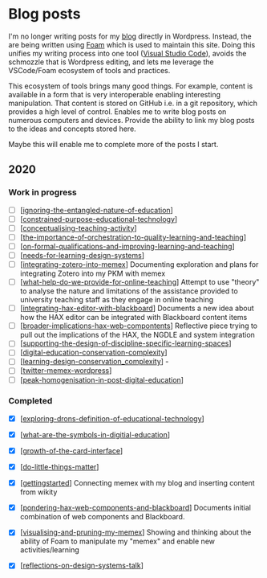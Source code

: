 # Blog posts

I'm no longer writing posts for my [blog](https://djon.es/blog/) directly in Wordpress. Instead, the are being written using [Foam](https://foambubble.github.io/foam/) which is used to maintain this site. Doing this unifies my writing process into one tool ([Visual Studio Code](https://en.wikipedia.org/wiki/Visual_Studio_Code)), avoids the schmozzle that is Wordpress editing, and lets me leverage the VSCode/Foam ecosystem of tools and practices. 

This ecosystem of tools brings many good things. For example, content is available in a form that is very interoperable enabling interesting manipulation. That content is stored on GitHub i.e. in a git repository, which provides a high level of control. Enables me to write blog posts on numerous computers and devices. Provide the ability to link my blog posts to the ideas and concepts stored here.

Maybe this will enable me to complete more of the posts I start.

## 2020

### Work in progress

- [ ] [[ignoring-the-entangled-nature-of-education]]
- [ ] [[constrained-purpose-educational-technology]]
- [ ] [[conceptualising-teaching-activity]]
- [ ] [[the-importance-of-orchestration-to-quality-learning-and-teaching]]
- [ ] [[on-formal-qualifications-and-improving-learning-and-teaching]]
- [ ] [[needs-for-learning-design-systems]]
- [ ] [[integrating-zotero-into-memex]]
  Documenting exploration and plans for integrating Zotero into my PKM with memex
- [ ] [[what-help-do-we-provide-for-online-teaching]]
  Attempt to use "theory" to analyse the nature and limitations of the assistance provided to university teaching staff as they engage in online teaching
- [ ] [[integrating-hax-editor-with-blackboard]]
  Documents a new idea about how the HAX editor can be integrated with Blackboard content items
- [ ] [[broader-implications-hax-web-compontents]]
  Reflective piece trying to pull out the implications of the HAX, the NGDLE and system integration
- [ ] [[supporting-the-design-of-discipline-specific-learning-spaces]]
- [ ] [[digital-education-conservation-complexity]]
- [ ] [[learning-design-conservation_complexity]] - 
- [ ] [[twitter-memex-wordpress]]
- [ ] [[peak-homogenisation-in-post-digital-education]]

### Completed

- [X] [[exploring-drons-definition-of-educational-technology]]
- [x] [[what-are-the-symbols-in-digitial-education]]
- [x] [[growth-of-the-card-interface]]
- [x] [[do-little-things-matter]]
- [X] [[gettingstarted]]
  Connecting memex with my blog and inserting content from wikity
- [X] [[pondering-hax-web-components-and-blackboard]] 
  Documents initial combination of web components and Blackboard.
- [X] [[visualising-and-pruning-my-memex]] 
  Showing and thinking about the ability of Foam to manipulate my "memex" and enable new activities/learning
- [X] [[reflections-on-design-systems-talk]]


[//begin]: # "Autogenerated link references for markdown compatibility"
[ignoring-the-entangled-nature-of-education]: 2021/ignoring-the-entangled-nature-of-education.md "ignoring-the-entangled-nature-of-education"
[constrained-purpose-educational-technology]: 2021/constrained-purpose-educational-technology.md "Problems with the constrained purpose of educational technologies and their orchestration"
[conceptualising-teaching-activity]: 2021/conceptualising-teaching-activity.md "Conceptutalising the complexity of teaching activity"
[the-importance-of-orchestration-to-quality-learning-and-teaching]: the-importance-of-orchestration-to-quality-learning-and-teaching.md "the-importance-of-orchestration-to-quality-learning-and-teaching"
[on-formal-qualifications-and-improving-learning-and-teaching]: on-formal-qualifications-and-improving-learning-and-teaching.md "on-formal-qualifications-and-improving-learning-and-teaching"
[needs-for-learning-design-systems]: needs-for-learning-design-systems.md "Needs for Learning Design Systems"
[integrating-zotero-into-memex]: integrating-zotero-into-memex.md "Integrating Zotero into Foam"
[what-help-do-we-provide-for-online-teaching]: what-help-do-we-provide-for-online-teaching.md "What Help Do We Provide for Online Teaching"
[integrating-hax-editor-with-blackboard]: integrating-hax-editor-with-blackboard.md "Integrating Hax Editor with Blackboard"
[broader-implications-hax-web-compontents]: broader-implications-hax-web-compontents.md "Broader Implications Hax Web Compontents"
[supporting-the-design-of-discipline-specific-learning-spaces]: supporting-the-design-of-discipline-specific-learning-spaces.md "supporting-the-design-of-discipline-specific-learning-spaces"
[digital-education-conservation-complexity]: digital-education-conservation-complexity.md "digital-education-conservation-complexity"
[learning-design-conservation_complexity]: learning-design-conservation_complexity.md "Learning activities and issues with the conservation of complexity"
[twitter-memex-wordpress]: twitter-memex-wordpress.md "Twitter Memex Wordpress"
[peak-homogenisation-in-post-digital-education]: peak-homogenisation-in-post-digital-education.md "Peak consistency in Digital Education"
[exploring-drons-definition-of-educational-technology]: 2021/exploring-drons-definition-of-educational-technology.md "exploring-drons-definition-of-educational-technology"
[what-are-the-symbols-in-digitial-education]: what-are-the-symbols-in-digitial-education.md "what-are-the-symbols-in-digitial-education"
[growth-of-the-card-interface]: growth-of-the-card-interface.md "growth-of-the-card-interface"
[do-little-things-matter]: do-little-things-matter.md "do-little-things-matter"
[gettingstarted]: gettingstarted.md "Getting started with memex"
[pondering-hax-web-components-and-blackboard]: pondering-hax-web-components-and-blackboard.md "Pondering Hax Web Components and Blackboard"
[visualising-and-pruning-my-memex]: visualising-and-pruning-my-memex.md "visualising-and-pruning-my-memex"
[reflections-on-design-systems-talk]: reflections-on-design-systems-talk.md "reflections-on-design-systems-talk"
[//end]: # "Autogenerated link references"
